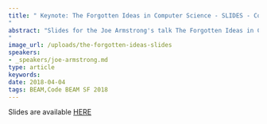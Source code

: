 ```yaml
---
title: " Keynote: The Forgotten Ideas in Computer Science - SLIDES - Code BEAM SF 2018
"
abstract: "Slides for the Joe Armstrong's talk The Forgotten Ideas in Computer Science - Code BEAM SF 2018
"
image_url: /uploads/the-forgotten-ideas-slides
speakers:
- _speakers/joe-armstrong.md
type: article
keywords: 
date: 2018-04-04
tags: BEAM,Code BEAM SF 2018
---
```


Slides are available <a href="/uploads/media/default/0001/01/de7dfa6889612b31caf9ffa5b3377ee57be54cfd.pdf">HERE</a>
